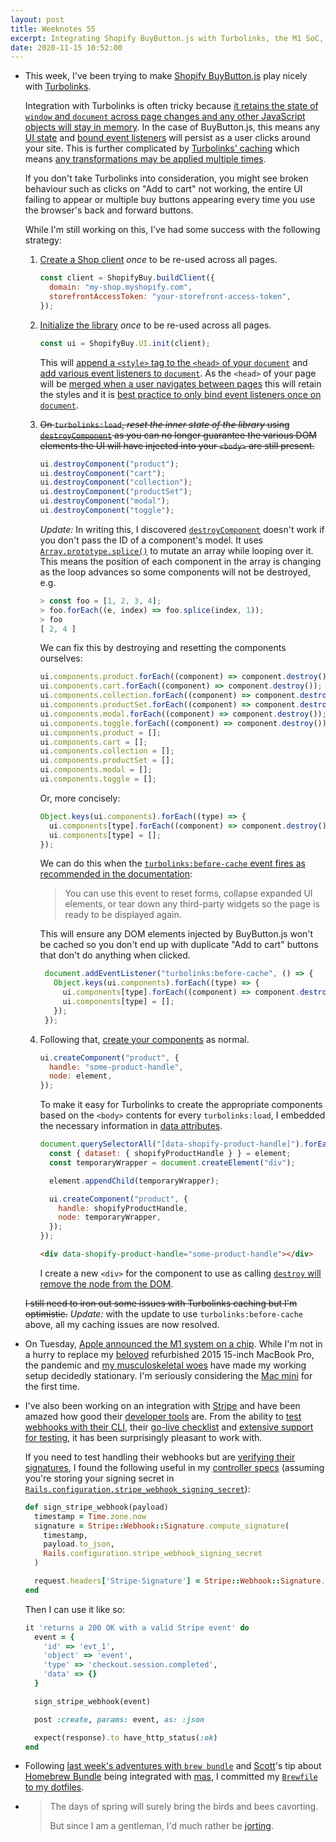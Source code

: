 ```yaml
---
layout: post
title: Weeknotes 55
excerpt: Integrating Shopify BuyButton.js with Turbolinks, the M1 SoC, testing signed Stripe webhooks and cavorting.
date: 2020-11-15 10:52:00
---
```

*   This week, I've been trying to make [Shopify BuyButton.js](http://shopify.github.io/buy-button-js/) play nicely with [Turbolinks](https://github.com/turbolinks/turbolinks).

    Integration with Turbolinks is often tricky because [it retains the state of `window` and `document` across page changes and any other JavaScript objects will stay in memory](https://github.com/turbolinks/turbolinks#building-your-turbolinks-application). In the case of BuyButton.js, this means any [UI state](https://github.com/Shopify/buy-button-js/blob/v2.1.7/src/ui.js#L29-L36) and [bound event listeners](https://github.com/Shopify/buy-button-js/blob/v2.1.7/src/ui.js#L50-L53) will persist as a user clicks around your site. This is further complicated by [Turbolinks' caching](https://github.com/turbolinks/turbolinks#understanding-caching) which means [any transformations may be applied multiple times](https://github.com/turbolinks/turbolinks#making-transformations-idempotent).

    If you don't take Turbolinks into consideration, you might see broken behaviour such as clicks on "Add to cart" not working, the entire UI failing to appear or multiple buy buttons appearing every time you use the browser's back and forward buttons.

    While I'm still working on this, I've had some success with the following strategy:

    1.  [Create a Shop client](http://shopify.github.io/buy-button-js/#creating-a-shop-client) _once_ to be re-used across all pages.

        ```javascript
        const client = ShopifyBuy.buildClient({
          domain: "my-shop.myshopify.com",
          storefrontAccessToken: "your-storefront-access-token",
        });
        ```

    2.  [Initialize the library](http://shopify.github.io/buy-button-js/#initializing-the-library) _once_ to be re-used across all pages.

        ```javascript
        const ui = ShopifyBuy.UI.init(client);
        ```

        This will [append a `<style>` tag to the `<head>` of your `document`](https://github.com/Shopify/buy-button-js/blob/v2.1.7/src/ui.js#L273-L281) and [add various event listeners to `document`](https://github.com/Shopify/buy-button-js/blob/v2.1.7/src/ui.js#L273-L281). As the `<head>` of your page will be [merged when a user navigates between pages](https://github.com/turbolinks/turbolinks#navigating-with-turbolinks) this will retain the styles and it is [best practice to only bind event listeners once on `document`](https://github.com/turbolinks/turbolinks#observing-navigation-events).

    3.  ~~On `turbolinks:load`, _reset the inner state of the library_ using [`destroyComponent`](https://github.com/Shopify/buy-button-js/blob/v2.1.7/src/ui.js#L92-L105) as you can no longer guarantee the various DOM elements the UI will have injected into your `<body>` are still present.~~

        ```javascript
        ui.destroyComponent("product");
        ui.destroyComponent("cart");
        ui.destroyComponent("collection");
        ui.destroyComponent("productSet");
        ui.destroyComponent("modal");
        ui.destroyComponent("toggle");
        ```

        _Update:_ In writing this, I discovered [`destroyComponent`](https://github.com/Shopify/buy-button-js/blob/v2.1.7/src/ui.js#L92-L105) doesn't work if you don't pass the ID of a component's model. It uses [`Array.prototype.splice()`](https://developer.mozilla.org/en-US/docs/Web/JavaScript/Reference/Global_Objects/Array/splice) to mutate an array while looping over it. This means the position of each component in the array is changing as the loop advances so some components will not be destroyed, e.g.

        ```javascript
        > const foo = [1, 2, 3, 4];
        > foo.forEach((e, index) => foo.splice(index, 1));
        > foo
        [ 2, 4 ]
        ```

        We can fix this by destroying and resetting the components ourselves:

        ```javascript
        ui.components.product.forEach((component) => component.destroy());
        ui.components.cart.forEach((component) => component.destroy());
        ui.components.collection.forEach((component) => component.destroy());
        ui.components.productSet.forEach((component) => component.destroy());
        ui.components.modal.forEach((component) => component.destroy());
        ui.components.toggle.forEach((component) => component.destroy());
        ui.components.product = [];
        ui.components.cart = [];
        ui.components.collection = [];
        ui.components.productSet = [];
        ui.components.modal = [];
        ui.components.toggle = [];
        ```

        Or, more concisely:

        ```javascript
        Object.keys(ui.components).forEach((type) => {
          ui.components[type].forEach((component) => component.destroy());
          ui.components[type] = [];
        });
        ```

        We can do this when the [`turbolinks:before-cache` event fires as recommended in the documentation](https://github.com/turbolinks/turbolinks#preparing-the-page-to-be-cached):

        > You can use this event to reset forms, collapse expanded UI elements, or tear down any third-party widgets so the page is ready to be displayed again.

        This will ensure any DOM elements injected by BuyButton.js won't be cached so you don't end up with duplicate "Add to cart" buttons that don't do anything when clicked.

        ```javascript
         document.addEventListener("turbolinks:before-cache", () => {
           Object.keys(ui.components).forEach((type) => {
             ui.components[type].forEach((component) => component.destroy());
             ui.components[type] = [];
           });
         });
        ```

    4.  Following that, [create your components](http://shopify.github.io/buy-button-js/#creating-a-component) as normal.

        ```javascript
        ui.createComponent("product", {
          handle: "some-product-handle",
          node: element,
        });
        ```

        To make it easy for Turbolinks to create the appropriate components based on the `<body>` contents for every `turbolinks:load`, I embedded the necessary information in [data attributes](https://developer.mozilla.org/en-US/docs/Learn/HTML/Howto/Use_data_attributes).

        ```javascript
        document.querySelectorAll("[data-shopify-product-handle]").forEach((element) => {
          const { dataset: { shopifyProductHandle } } = element;
          const temporaryWrapper = document.createElement("div");

          element.appendChild(temporaryWrapper);

          ui.createComponent("product", {
            handle: shopifyProductHandle,
            node: temporaryWrapper,
          });
        });
        ```

        ```html
        <div data-shopify-product-handle="some-product-handle"></div>
        ```

        I create a new `<div>` for the component to use as calling [`destroy` will remove the node from the DOM](https://github.com/Shopify/buy-button-js/blob/ba89d7fa2f4944da7f388a9b6d632d764b376e5f/src/component.js#L197-L202).

    ~~I still need to iron out some issues with Turbolinks caching but I'm optimistic.~~ _Update:_ with the update to use `turbolinks:before-cache` above, all my caching issues are now resolved.

*   On Tuesday, [Apple announced the M1 system on a chip](https://www.apple.com/mac/m1/). While I'm not in a hurry to replace my [beloved](https://marco.org/2017/11/14/best-laptop-ever) refurbished 2015 15-inch MacBook Pro, the pandemic and [my musculoskeletal woes](/2020/01/19/weeknotes-12/) have made my working setup decidedly stationary. I'm seriously considering the [Mac mini](https://www.apple.com/uk/mac-mini/) for the first time.

*   I've also been working on an integration with [Stripe](https://stripe.com/) and have been amazed how good their [developer tools](https://stripe.com/docs/development) are. From the ability to [test webhooks with their CLI](https://stripe.com/docs/cli/listen), their [go-live checklist](https://stripe.com/docs/development/checklist) and [extensive support for testing](https://stripe.com/docs/testing), it has been surprisingly pleasant to work with.

    If you need to test handling their webhooks but are [verifying their signatures](https://stripe.com/docs/webhooks/signatures), I found the following useful in my [controller specs](https://relishapp.com/rspec/rspec-rails/docs/controller-specs) (assuming you're storing your signing secret in [`Rails.configuration.stripe_webhook_signing_secret`](https://guides.rubyonrails.org/configuring.html#custom-configuration)):

    ```ruby
    def sign_stripe_webhook(payload)
      timestamp = Time.zone.now
      signature = Stripe::Webhook::Signature.compute_signature(
        timestamp,
        payload.to_json,
        Rails.configuration.stripe_webhook_signing_secret
      )

      request.headers['Stripe-Signature'] = Stripe::Webhook::Signature.generate_header(timestamp, signature)
    end
    ```

    Then I can use it like so:

    ```ruby
    it 'returns a 200 OK with a valid Stripe event' do
      event = {
        'id' => 'evt_1',
        'object' => 'event',
        'type' => 'checkout.session.completed',
        'data' => {}
      }

      sign_stripe_webhook(event)

      post :create, params: event, as: :json

      expect(response).to have_http_status(:ok)
    end
    ```

*   Following [last week's adventures with `brew bundle`](/2020/11/08/weeknotes-54/) and [Scott](https://medium.com/@scottm)'s tip about [Homebrew Bundle](https://medium.com/@scottm) being integrated with [mas](https://github.com/mas-cli/mas), I committed my [`Brewfile` to my dotfiles](https://github.com/mudge/dotfiles/blob/master/Brewfile).

*   > The days of spring will surely bring the birds and bees cavorting.
    >
    > But since I am a gentleman, I'd much rather be [jorting](https://youtu.be/Sx3ORAO1Y6s).
